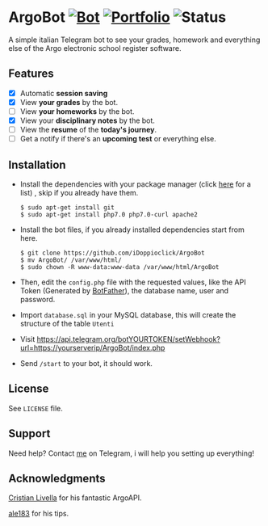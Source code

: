 # ArgoBot [![Bot](https://img.shields.io/badge/Telegram-%40PArgoBot-blue.svg)][Bot] [![Portfolio](https://img.shields.io/badge/Portflio-%40MyPersonalPortfolio-green.svg)][Portfolio] ![Status](https://img.shields.io/badge/Status-Developement-red.svg)
A simple italian Telegram bot to see your grades, homework and everything else of the Argo electronic school register software.

## Features
- [x] Automatic **session saving**
- [x] View **your grades** by the bot.
- [ ] View **your homeworks** by the bot.
- [x] View your **disciplinary notes** by the bot.
- [ ] View the **resume** of the **today's journey**.
- [ ] Get a notify if there's an **upcoming test** or everything else.

## Installation

- Install the dependencies with your package manager (click [here](https://en.m.wikipedia.org/wiki/List_of_software_package_management_systems) for a list) , skip if you already have them.

      $ sudo apt-get install git
      $ sudo apt-get install php7.0 php7.0-curl apache2

- Install the bot files, if you already installed dependencies start from here.

      $ git clone https://github.com/iDoppioclick/ArgoBot
      $ mv ArgoBot/ /var/www/html/
      $ sudo chown -R www-data:www-data /var/www/html/ArgoBot

- Then, edit the ```config.php``` file with the requested values, like the API Token (Generated by [BotFather](https://t.me/BotFather)), the database name, user and password.

- Import ```database.sql``` in your MySQL database, this will create the structure of the table ```Utenti```

- Visit https://api.telegram.org/botYOURTOKEN/setWebhook?url=https://yourserverip/ArgoBot/index.php

- Send ```/start``` to your bot, it should work.

## License
See ```LICENSE``` file.

## Support
Need help? Contact [me](https://t.me/iDoppioclick) on Telegram, i will help you setting up everything!

## Acknowledgments
[Cristian Livella](https://cristianlivella.com) for his fantastic ArgoAPI.

[ale183](https://github.com/ale183) for his tips.

<!-- URLS -->
[Bot]: https://t.me/PArgoBot
[Portfolio]: https://t.me/MyPersonalPortfolio
